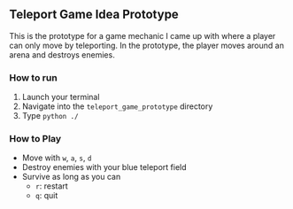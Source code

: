 ## Teleport Game Idea Prototype
This is the prototype for a game mechanic I came up with where a player can only move by teleporting. In the prototype, the player moves around an arena and destroys enemies.

### How to run
1. Launch your terminal
2. Navigate into the `teleport_game_prototype` directory
3. Type `python ./`

### How to Play
- Move with `w`, `a`, `s`, `d`
- Destroy enemies with your blue teleport field
- Survive as long as you can
    - `r`: restart
    - `q`: quit